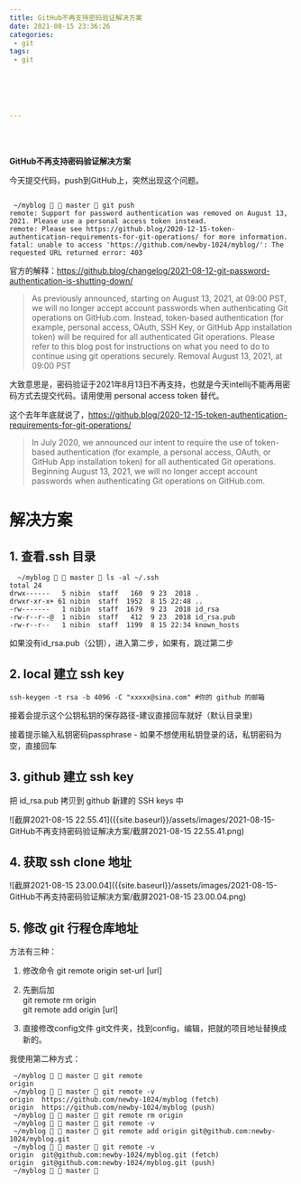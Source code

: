 ```yaml
---
title: GitHub不再支持密码验证解决方案
date: 2021-08-15 23:36:26
categories:
 - git
tags:
 - git






---
```


<br>
<br>



**GitHub不再支持密码验证解决方案**

今天提交代码，push到GitHub上，突然出现这个问题。

```shell

 ~/myblog   master  git push
remote: Support for password authentication was removed on August 13, 2021. Please use a personal access token instead.
remote: Please see https://github.blog/2020-12-15-token-authentication-requirements-for-git-operations/ for more information.
fatal: unable to access 'https://github.com/newby-1024/myblog/': The requested URL returned error: 403
```


官方的解释：<https://github.blog/changelog/2021-08-12-git-password-authentication-is-shutting-down/>

>As previously announced, starting on August 13, 2021, at 09:00 PST, we will no longer accept account passwords when authenticating Git operations on GitHub.com. Instead, token-based authentication (for example, personal access, OAuth, SSH Key, or GitHub App installation token) will be required for all authenticated Git operations.
Please refer to this blog post for instructions on what you need to do to continue using git operations securely.
Removal
August 13, 2021, at 09:00 PST

大致意思是，密码验证于2021年8月13日不再支持，也就是今天intellij不能再用密码方式去提交代码。请用使用 personal access token 替代。

这个去年年底就说了，<https://github.blog/2020-12-15-token-authentication-requirements-for-git-operations/>

> In July 2020, we announced our intent to require the use of token-based authentication (for example, a personal access, OAuth, or GitHub App installation token) for all authenticated Git operations. Beginning August 13, 2021, we will no longer accept account passwords when authenticating Git operations on GitHub.com.

# 解决方案

## 1. 查看.ssh 目录

```shell
  ~/myblog   master  ls -al ~/.ssh
total 24
drwx------   5 nibin  staff   160  9 23  2018 .
drwxr-xr-x+ 61 nibin  staff  1952  8 15 22:48 ..
-rw-------   1 nibin  staff  1679  9 23  2018 id_rsa
-rw-r--r--@  1 nibin  staff   412  9 23  2018 id_rsa.pub
-rw-r--r--   1 nibin  staff  1199  8 15 22:34 known_hosts
```

如果没有id_rsa.pub（公钥），进入第二步，如果有，跳过第二步

## 2. local 建立 ssh key

```shell
ssh-keygen -t rsa -b 4096 -C "xxxxx@sina.com" #你的 github 的邮箱
```

接着会提示这个公钥私钥的保存路径-建议直接回车就好（默认目录里)

接着提示输入私钥密码passphrase - 如果不想使用私钥登录的话，私钥密码为空，直接回车

## 3. github 建立 ssh key

把  id_rsa.pub 拷贝到 github  新建的 SSH keys 中

![截屏2021-08-15 22.55.41]({{site.baseurl}}/assets/images/2021-08-15-GitHub不再支持密码验证解决方案/截屏2021-08-15 22.55.41.png)



## 4. 获取 ssh clone 地址



![截屏2021-08-15 23.00.04]({{site.baseurl}}/assets/images/2021-08-15-GitHub不再支持密码验证解决方案/截屏2021-08-15 23.00.04.png)


## 5. 修改 git 行程仓库地址

方法有三种：

1. 修改命令
git remote origin set-url [url]

2. 先删后加  
git remote rm origin  
git remote add origin [url]

3. 直接修改config文件
git文件夹，找到config，编辑，把就的项目地址替换成新的。

我使用第二种方式：
```shell
 ~/myblog   master  git remote
origin
 ~/myblog   master  git remote -v
origin	https://github.com/newby-1024/myblog (fetch)
origin	https://github.com/newby-1024/myblog (push)
 ~/myblog   master  git remote rm origin
 ~/myblog   master  git remote -v
 ~/myblog   master  git remote add origin git@github.com:newby-1024/myblog.git
 ~/myblog   master  git remote -v
origin	git@github.com:newby-1024/myblog.git (fetch)
origin	git@github.com:newby-1024/myblog.git (push)
 ~/myblog   master 
```
